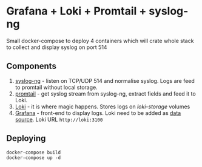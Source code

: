 # Grafana + Loki + Promtail + syslog-ng

Small docker-compose to deploy 4 containers which will crate whole stack to collect and display syslog on port 514

## Components

1. [syslog-ng](https://github.com/syslog-ng/syslog-ng) - listen on TCP/UDP 514 and normalise syslog. Logs are feed to promtail without local storage.
2. [promtail](https://grafana.com/docs/loki/latest/clients/promtail/) - get syslog stream from syslog-ng, extract fields and feed it to Loki.
3. [Loki](https://grafana.com/docs/loki/latest/) - it is where magic happens. Stores logs on *loki-storage* volumes
4. [Grafana](https://grafana.com/docs/grafana/latest/) - front-end to display logs. Loki need to be added as [data source](https://grafana.com/docs/grafana/latest/datasources/loki/). Loki URL ```http://loki:3100```

## Deploying

```docker-compose build```     
```docker-compose up -d```
